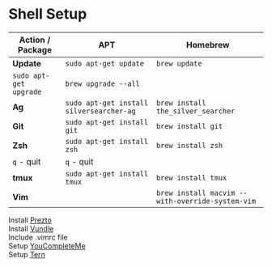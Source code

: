 # Shell Setup

Action / Package | APT | Homebrew
--- | --- | ---
**Update** | `sudo apt-get update` | `brew update`
 | `sudo apt-get upgrade` | `brew upgrade --all`
**Ag** | `sudo apt-get install silversearcher-ag` | `brew install the_silver_searcher`
**Git** | `sudo apt-get install git` | `brew install git`
**Zsh** | `sudo apt-get install zsh` | `brew install zsh`
 | `q` - quit | `q` - quit
**tmux** |`sudo apt-get install tmux` | `brew install tmux`
**Vim** | | `brew install macvim --with-override-system-vim`

Install [Prezto]  
Install [Vundle]  
Include .vimrc file  
Setup [YouCompleteMe]  
Setup [Tern]  

   [Prezto]: https://github.com/sorin-ionescu/prezto
   [Vundle]: https://github.com/VundleVim/Vundle.vim
   [YouCompleteMe]: https://github.com/Valloric/YouCompleteMe
   [Tern]: https://github.com/ternjs/tern_for_vim